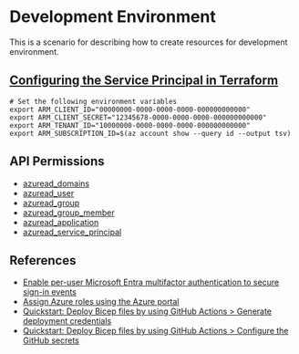 # Development Environment

This is a scenario for describing how to create resources for development environment.

## [Configuring the Service Principal in Terraform](https://registry.terraform.io/providers/hashicorp/azurerm/latest/docs/guides/service_principal_client_secret#configuring-the-service-principal-in-terraform)

```shell
# Set the following environment variables
export ARM_CLIENT_ID="00000000-0000-0000-0000-000000000000"
export ARM_CLIENT_SECRET="12345678-0000-0000-0000-000000000000"
export ARM_TENANT_ID="10000000-0000-0000-0000-000000000000"
export ARM_SUBSCRIPTION_ID=$(az account show --query id --output tsv)
```

## API Permissions

- [azuread_domains](https://registry.terraform.io/providers/hashicorp/azuread/latest/docs/data-sources/domains#api-permissions)
- [azuread_user](https://registry.terraform.io/providers/hashicorp/azuread/latest/docs/resources/user#api-permissions)
- [azuread_group](https://registry.terraform.io/providers/hashicorp/azuread/latest/docs/resources/group#api-permissions)
- [azuread_group_member](https://registry.terraform.io/providers/hashicorp/azuread/latest/docs/resources/group_member#api-permissions)
- [azuread_application](https://registry.terraform.io/providers/hashicorp/azuread/latest/docs/resources/application#api-permissions)
- [azuread_service_principal](https://registry.terraform.io/providers/hashicorp/azuread/latest/docs/resources/service_principal#api-permissions)

## References

- [Enable per-user Microsoft Entra multifactor authentication to secure sign-in events](https://learn.microsoft.com/entra/identity/authentication/howto-mfa-userstates)
- [Assign Azure roles using the Azure portal](https://learn.microsoft.com/azure/role-based-access-control/role-assignments-portal)
- [Quickstart: Deploy Bicep files by using GitHub Actions > Generate deployment credentials](https://learn.microsoft.com/en-us/azure/azure-resource-manager/bicep/deploy-github-actions?tabs=CLI%2Cuserlevel#generate-deployment-credentials)
- [Quickstart: Deploy Bicep files by using GitHub Actions > Configure the GitHub secrets](https://learn.microsoft.com/en-us/azure/azure-resource-manager/bicep/deploy-github-actions?tabs=CLI%2Cuserlevel#configure-the-github-secrets)
